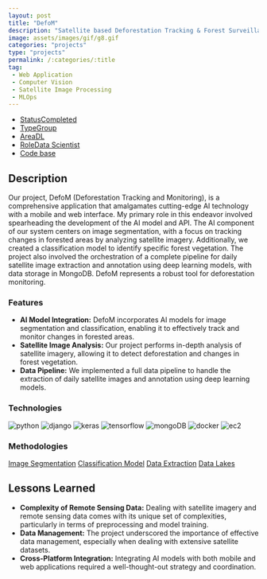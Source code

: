 ```yaml
---
layout: post
title: "DefoM"
description: "Satellite based Deforestation Tracking & Forest Surveillance System"
image: assets/images/gif/g8.gif
categories: "projects"
type: "projects"
permalink: /:categories/:title
tag:
 - Web Application
 - Computer Vision
 - Satellite Image Processing
 - MLOps
---
```


<div id="main">
	<section id='second'>
		<div class="inner no-padding">
			<div class="tag-container">
                    <ul class="actions">
                        <li><a href="#" class="button special small disable">Status</a><a href="#" class="button small disable">Completed</a></li>
                        <li><a href="#" class="button special small disable">Type</a><a href="#" class="button small disable">Group</a></li>
                        <li><a href="#" class="button special small disable">Area</a><a href="#" class="button small disable">DL</a></li>
						<li><a href="#" class="button special small disable">Role</a><a href="#" class="button small disable">Data Scientist</a></li>
						<li><a href="#" class="button special small disable"><i class="fab fa-github"></i></a><a href="https://github.com/nipdep/DefoM-API" class="button small">Code base</a></li>
                    </ul>
            </div>
			<div>
				<h2>Description</h2>
				<p>Our project, DefoM (Deforestation Tracking and Monitoring), is a comprehensive application that amalgamates cutting-edge AI technology with a mobile and web interface. My primary role in this endeavor involved spearheading the development of the AI model and API. The AI component of our system centers on image segmentation, with a focus on tracking changes in forested areas by analyzing satellite imagery. Additionally, we created a classification model to identify specific forest vegetation. The project also involved the orchestration of a complete pipeline for daily satellite image extraction and annotation using deep learning models, with data storage in MongoDB. DefoM represents a robust tool for deforestation monitoring.</p>
					<h3>Features</h3>
					<ul class='fa-ul'>
						<li><i class="fa-li fa fa-check-square"></i><b>AI Model Integration:</b> DefoM incorporates AI models for image segmentation and classification, enabling it to effectively track and monitor changes in forested areas.</li>
						<li><i class="fa-li fa fa-check-square"></i><b>Satellite Image Analysis:</b> Our project performs in-depth analysis of satellite imagery, allowing it to detect deforestation and changes in forest vegetation.</li>
						<li><i class="fa-li fa fa-check-square"></i><b>Data Pipeline:</b> We implemented a full data pipeline to handle the extraction of daily satellite images and annotation using deep learning models.</li>
					</ul>
			</div>
			<div class="row">
				<div class="6u 12u$(small)">
					<h3>Technologies</h3>
					<div class='logos-container'>
						<img src="{% link assets/images/logos/python.png %}" alt="python" class="logos">
						<img src="{% link assets/images/logos/django.png %}" alt="django" class="logos">
						<img src="{% link assets/images/logos/keras.png %}" alt="keras" class="logos">
						<img src="{% link assets/images/logos/tensorflow.png %}" alt="tensorflow" class="logos">
						<img src="{% link assets/images/logos/mongodb.png %}" alt="mongoDB" class="logos">
						<img src="{% link assets/images/logos/docker.png %}" alt="docker" class="logos">
						<img src="{% link assets/images/logos/ec2.png %}" alt="ec2" class="logos">
					</div>
					</div>
				</div>
				<div class="6u$ 12u$(small) ">
					<h3>Methodologies</h3>
					<p><a href="#" class="button small disable">Image Segmentation</a>
					   <a href="#" class="button small disable">Classification Model</a>
					   <a href="#" class="button small disable">Data Extraction</a>
					   <a href="#" class="button small disable">Data Lakes</a>
					</p>
				</div>
			</div>
		</div>
	</section>
	<section id='third'>
		<div class="inner no-padding">
			<!-- <div>
				<h2>Project Visualization</h2>
				<div id="slider">  
					<div class="slides">  
					<img src="https://hhsbanner.com/wp-content/uploads/2019/03/victoria_falls-900x300.jpg" width="100%" />
					</div>
					<div class="slides">  
					<img src="https://blog.cognifit.com/wp-content/uploads/2019/11/hiking-900x300.jpg" width="100%" />
					</div>
					<div class="slides">  
					<img src="https://travelfree.info/wp-content/uploads/2018/02/croatia-waterfall-in-deep-forest-of-Cr-12755165-900x300.jpg" width="100%" />
					</div> 
					<div class="slides">  
					<img src="https://www.piemonturismo.it/site/wp-content/uploads/2014/07/13-laghi-grande.jpg" width="100%" />
					</div> 
					<div class="slides">  
					<img src="https://improvephotography.com/wp-content/uploads/2017/09/Julian-Baird-20170914-3-900px.jpg" width="100%" />
					</div>  
				</div>
				<script src="{{ site.baseurl }}assets/js/image_slider.js"></script>
			</div> -->
			<div>
				<h2>Lessons Learned</h2>
				<ul class='fa-ul'>
					<li><i class="fa-li fa fa-check-square"></i><b>Complexity of Remote Sensing Data:</b> Dealing with satellite imagery and remote sensing data comes with its unique set of complexities, particularly in terms of preprocessing and model training.</li>
					<li><i class="fa-li fa fa-check-square"></i><b>Data Management:</b> The project underscored the importance of effective data management, especially when dealing with extensive satellite datasets.</li>
					<li><i class="fa-li fa fa-check-square"></i><b>Cross-Platform Integration:</b> Integrating AI models with both mobile and web applications required a well-thought-out strategy and coordination.</li>
				</ul>
			</div>
		</div>
	</section>
</div>



	

